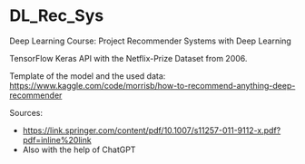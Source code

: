 # DL_Rec_Sys
Deep Learning Course: Project Recommender Systems with Deep Learning

TensorFlow Keras API with the Netflix-Prize Dataset from 2006.

Template of the model and the used data: https://www.kaggle.com/code/morrisb/how-to-recommend-anything-deep-recommender

Sources:

* https://link.springer.com/content/pdf/10.1007/s11257-011-9112-x.pdf?pdf=inline%20link
* Also with the help of ChatGPT
